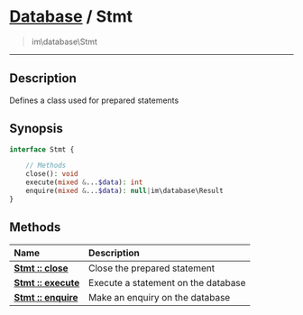 # [Database](db.md) / Stmt
 > im\database\Stmt
____

## Description
Defines a class used for prepared statements

## Synopsis
```php
interface Stmt {

    // Methods
    close(): void
    execute(mixed &...$data): int
    enquire(mixed &...$data): null|im\database\Result
}
```

## Methods
| Name | Description |
| :--- | :---------- |
| [__Stmt&nbsp;::&nbsp;close__](db-Stmt-close.md) | Close the prepared statement |
| [__Stmt&nbsp;::&nbsp;execute__](db-Stmt-execute.md) | Execute a statement on the database |
| [__Stmt&nbsp;::&nbsp;enquire__](db-Stmt-enquire.md) | Make an enquiry on the database |
